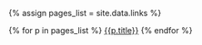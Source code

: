 {% assign pages_list = site.data.links %} 

{% for p in pages_list %} 
[{{p.title}}]({{p.url}})
{% endfor %}
